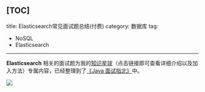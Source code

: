 [TOC]
---
title: Elasticsearch常见面试题总结(付费)
category: 数据库
tag:
  - NoSQL
  - Elasticsearch
---

**Elasticsearch** 相关的面试题为我的[知识星球](../../about-the-author/zhishixingqiu-two-years.md)（点击链接即可查看详细介绍以及加入方法）专属内容，已经整理到了[《Java 面试指北》](../../zhuanlan/java-mian-shi-zhi-bei.md)中。

![](https://oss.javaguide.cn/javamianshizhibei/elasticsearch-questions.png)

<!-- @include: @planet.snippet.md -->

<!-- @include: @article-footer.snippet.md -->
